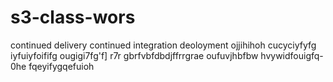 # s3-class-wors
continued delivery
continued integration
deoloyment
ojjihihoh
cucyciyfyfg
iyfuiyfoififg
ougigi7fg'f]
r7r
gbrfvbfdbdjffrrgrae
oufuvjhbfbw
hvywidfouigfq-0he
fqeyifygqefuioh
